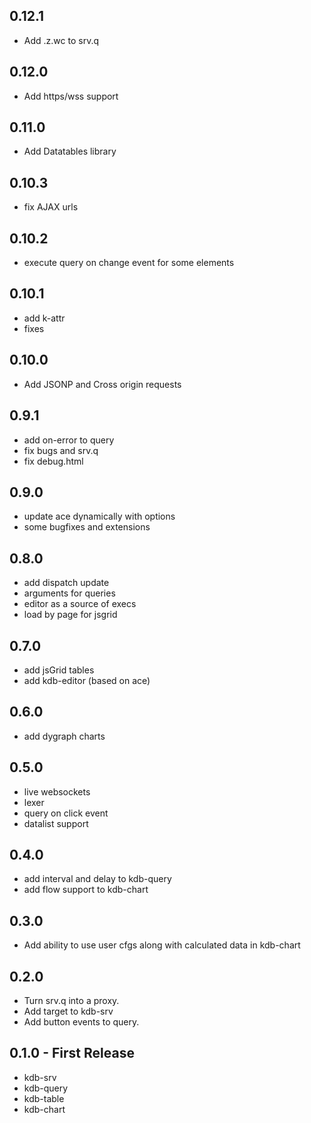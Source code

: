 ## 0.12.1
* Add .z.wc to srv.q

## 0.12.0
* Add https/wss support

## 0.11.0
* Add Datatables library

## 0.10.3
* fix AJAX urls

## 0.10.2
* execute query on change event for some elements

## 0.10.1
* add k-attr
* fixes

## 0.10.0
* Add JSONP and Cross origin requests

## 0.9.1
* add on-error to query
* fix bugs and srv.q
* fix debug.html

## 0.9.0
* update ace dynamically with options
* some bugfixes and extensions

## 0.8.0
* add dispatch update
* arguments for queries
* editor as a source of execs
* load by page for jsgrid

## 0.7.0
* add jsGrid tables
* add kdb-editor (based on ace)

## 0.6.0
* add dygraph charts

## 0.5.0
* live websockets
* lexer
* query on click event
* datalist support

## 0.4.0
* add interval and delay to kdb-query
* add flow support to kdb-chart

## 0.3.0
* Add ability to use user cfgs along with calculated data in kdb-chart

## 0.2.0
* Turn srv.q into a proxy.
* Add target to kdb-srv
* Add button events to query.

## 0.1.0 - First Release
* kdb-srv
* kdb-query
* kdb-table
* kdb-chart